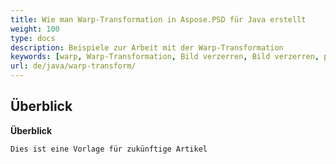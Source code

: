 ```yaml
---
title: Wie man Warp-Transformation in Aspose.PSD für Java erstellt
weight: 100
type: docs
description: Beispiele zur Arbeit mit der Warp-Transformation
keywords: [warp, Warp-Transformation, Bild verzerren, Bild verzerren, psd, psd api, java, Codebeispiel]
url: de/java/warp-transform/
---
```


## **Überblick**

**Überblick**
	
	Dies ist eine Vorlage für zukünftige Artikel

